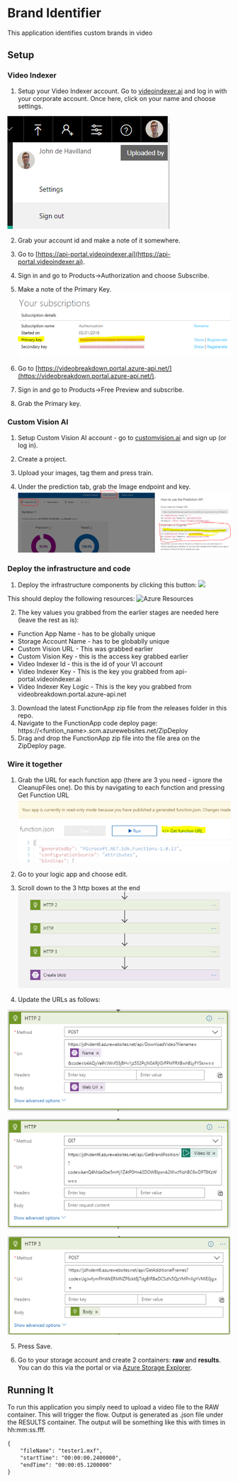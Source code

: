 # Brand Identifier

This application identifies custom brands in video

## Setup

### Video Indexer

1. Setup your Video Indexer account. Go to [videoindexer.ai](https://videoindexer.ai) and log in with your corporate account. Once here, click on your name and choose settings.

![VI settings](images/vi-settings.png)

2. Grab your account id and make a note of it somewhere.

3. Go to [https://api-portal.videoindexer.ai](https://api-portal.videoindexer.ai). 

4. Sign in and go to Products->Authorization and choose Subscribe.

5. Make a note of the Primary Key.
![VI key](images/vi-api-key.png)

6. Go to [https://videobreakdown.portal.azure-api.net/](https://videobreakdown.portal.azure-api.net/).

7. Sign in and go to Products->Free Preview and subscribe.

8. Grab the Primary key.

### Custom Vision AI

1. Setup Custom Vision AI account - go to [customvision.ai](https://customvision.ai) and sign up (or log in).

2. Create a project.

3. Upload your images, tag them and press train.

4. Under the prediction tab, grab the Image endpoint and key.
![Custom AI key](images/custom-key.png)

### Deploy the infrastructure and code

1. Deploy the infrastructure components by clicking this button:
    <a href="https://ms.portal.azure.com/#create/Microsoft.Template/uri/https%3A%2F%2Fraw.githubusercontent.com%2Fswgriffith%2FBrandIdentifier%2Fmaster%2Fazure-deploy.json" target="_blank">
        <img src="http://azuredeploy.net/deploybutton.png"/>
    </a>

This should deploy the following resources:
![Azure Resources](images/resources.png)

2. The key values you grabbed from the earlier stages are needed here (leave the rest as is):
* Function App Name - has to be globally unique
* Storage Account Name - has to be globablly unique
* Custom Vision URL - This was grabbed earlier
* Custom Vision Key - this is the access key grabbed earlier
* Video Indexer Id - this is the id of your VI account
* Video Indexer Key - This is the key you grabbed from api-portal.videoindexer.ai
* Video Indexer Key Logic - This is the key you grabbed from videobreakdown.portal.azure-api.net

3. Download the latest FunctionApp zip file from the releases folder in this repo.
6. Navigate to the FunctionApp code deploy page: https://<funtion_name>.scm.azurewebsites.net/ZipDeploy
7. Drag and drop the FunctionApp zip file into the file area on the ZipDeploy page.

### Wire it together

1. Grab the URL for each function app (there are 3 you need - ignore the CleanupFiles one). Do this by navigating to each function and pressing Get Function URL
![Get Function URL](images/get-function.png)

2. Go to your logic app and choose edit.

3. Scroll down to the 3 http boxes at the end
![Logic App HTTP](images/logic-http.png)

4. Update the URLs as follows:

![http2](images/http2.png)

![http](images/http.png)

![http3](images/http3.png)

5. Press Save.

6. Go to your storage account and create 2 containers: **raw** and **results**. You can do this via the portal or via [Azure Storage Explorer](https://storageexplorer.com).

## Running It

To run this application you simply need to upload a video file to the RAW container. This will trigger the flow. Output is generated as .json file under the RESULTS container. The output will be something like this with times in hh:mm:ss.fff.

```
{
    "fileName": "tester1.mxf",
    "startTime": "00:00:00.2400000",
    "endTime": "00:00:05.1200000"
}
```
